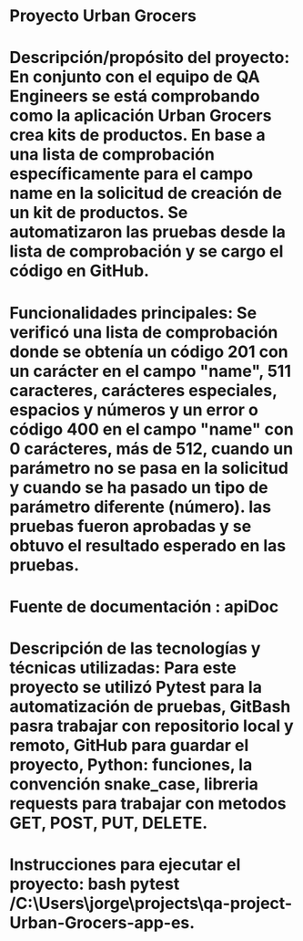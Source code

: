 # Proyecto Urban Grocers 
# Descripción/propósito del proyecto: En conjunto con el equipo de QA Engineers se está comprobando como la aplicación Urban Grocers crea kits de productos. En base a una lista de comprobación específicamente para el campo name en la solicitud de creación de un kit de productos. Se automatizaron las pruebas desde la lista de comprobación y se cargo el código en GitHub. 
# Funcionalidades principales: Se verificó una lista de comprobación donde se obtenía un código 201 con un carácter en el campo "name", 511 caracteres, carácteres especiales, espacios y números y un error o código 400 en el campo "name" con 0 carácteres, más de 512, cuando un parámetro no se pasa en la solicitud y cuando se ha pasado un tipo de parámetro diferente (número). las pruebas fueron aprobadas y se obtuvo el resultado esperado en las pruebas.
# Fuente de documentación : apiDoc
# Descripción de las tecnologías y técnicas utilizadas: Para este proyecto se utilizó Pytest para la automatización de pruebas, GitBash pasra trabajar con repositorio local y remoto, GitHub para guardar el proyecto, Python: funciones, la convención snake_case, libreria requests para trabajar con metodos GET, POST, PUT, DELETE.
# Instrucciones para ejecutar el proyecto: bash pytest /C:\Users\jorge\projects\qa-project-Urban-Grocers-app-es. 
